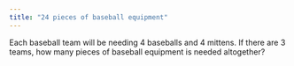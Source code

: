 ```yaml
---
title: "24 pieces of baseball equipment"
---
```

Each baseball team will be needing 4 baseballs and 4 mittens. If there are 3 teams, how many pieces of baseball equipment is needed altogether?

